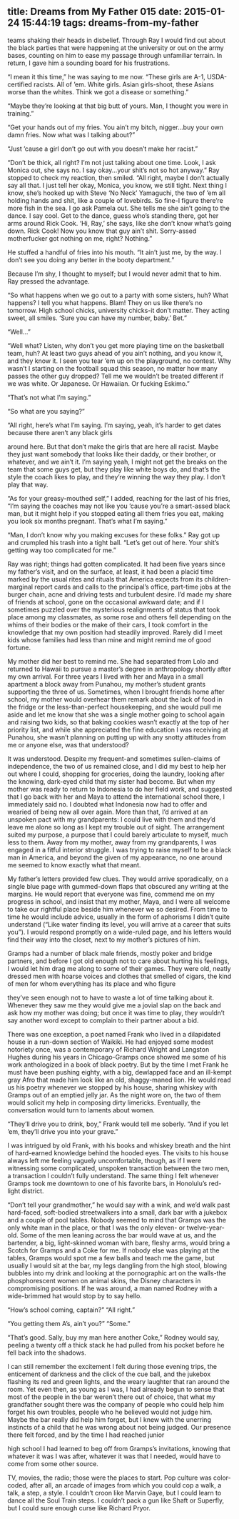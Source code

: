 title: Dreams from My Father 015
date: 2015-01-24 15:44:19
tags: dreams-from-my-father
---

teams shaking their heads in disbelief. Through Ray I would find out about the black parties that were happening at the university or out on the army bases, counting on him to ease my passage through unfamiliar terrain. In return, I gave him a sounding board for his frustrations.

“I mean it this time,” he was saying to me now. “These girls are A-1, USDA-certified racists. All of ’em. White girls. Asian girls-shoot, these Asians worse than the whites. Think we got a disease or something.”

“Maybe they’re looking at that big butt of yours. Man, I thought you were in training.”

“Get your hands out of my fries. You ain’t my bitch, nigger...buy your own damn fries. Now what was I talking about?”

“Just ’cause a girl don’t go out with you doesn’t make her racist.”

“Don’t be thick, all right? I’m not just talking about one time. Look, I ask Monica out, she says no. I say okay...your shit’s not so hot anyway.” Ray stopped to check my reaction, then smiled. “All right, maybe I don’t actually say all that. I just tell her okay, Monica, you know, we still tight. Next thing I know, she’s hooked up with Steve ‘No Neck’ Yamaguchi, the two of ’em all holding hands and shit, like a couple of lovebirds. So fine-I figure there’re more fish in the sea. I go ask Pamela out. She tells me she ain’t going to the dance. I say cool. Get to the dance, guess who’s standing there, got her arms around Rick Cook. ‘Hi, Ray,’ she says, like she don’t know what’s going down. Rick Cook! Now you know that guy ain’t shit. Sorry-assed motherfucker got nothing on me, right? Nothing.”

He stuffed a handful of fries into his mouth. “It ain’t just me, by the way. I don’t see you doing any better in the booty department.”

Because I’m shy, I thought to myself; but I would never admit that to him. Ray pressed the advantage.

“So what happens when we go out to a party with some sisters, huh? What happens? I tell you what happens. Blam! They on us like there’s no tomorrow. High school chicks, university chicks-it don’t matter. They acting sweet, all smiles. ‘Sure you can have my number, baby.’ Bet.”

“Well...”

“Well what? Listen, why don’t you get more playing time on the basketball team, huh? At least two guys ahead of you ain’t nothing, and you know it, and they know it. I seen you tear ’em up on the playground, no contest. Why wasn’t I starting on the football squad this season, no matter how many passes the other guy dropped? Tell me we wouldn’t be treated different if we was white. Or Japanese. Or Hawaiian. Or fucking Eskimo.”

“That’s not what I’m saying.”

“So what are you saying?”

“All right, here’s what I’m saying. I’m saying, yeah, it’s harder to get dates because there aren’t any black girls

around here. But that don’t make the girls that are here all racist. Maybe they just want somebody that looks like their daddy, or their brother, or whatever, and we ain’t it. I’m saying yeah, I might not get the breaks on the team that some guys get, but they play like white boys do, and that’s the style the coach likes to play, and they’re winning the way they play. I don’t play that way.

“As for your greasy-mouthed self,” I added, reaching for the last of his fries, “I’m saying the coaches may not like you ’cause you’re a smart-assed black man, but it might help if you stopped eating all them fries you eat, making you look six months pregnant. That’s what I’m saying.”

“Man, I don’t know why you making excuses for these folks.” Ray got up and crumpled his trash into a tight ball. “Let’s get out of here. Your shit’s getting way too complicated for me.”

Ray was right; things had gotten complicated. It had been five years since my father’s visit, and on the surface, at least, it had been a placid time marked by the usual rites and rituals that America expects from its children-marginal report cards and calls to the principal’s office, part-time jobs at the burger chain, acne and driving tests and turbulent desire. I’d made my share of friends at school, gone on the occasional awkward date; and if I sometimes puzzled over the mysterious realignments of status that took place among my classmates, as some rose and others fell depending on the whims of their bodies or the make of their cars, I took comfort in the knowledge that my own position had steadily improved. Rarely did I meet kids whose families had less than mine and might remind me of good fortune.

My mother did her best to remind me. She had separated from Lolo and returned to Hawaii to pursue a master’s degree in anthropology shortly after my own arrival. For three years I lived with her and Maya in a small apartment a block away from Punahou, my mother’s student grants supporting the three of us. Sometimes, when I brought friends home after school, my mother would overhear them remark about the lack of food in the fridge or the less-than-perfect housekeeping, and she would pull me aside and let me know that she was a single mother going to school again and raising two kids, so that baking cookies wasn’t exactly at the top of her priority list, and while she appreciated the fine education I was receiving at Punahou, she wasn’t planning on putting up with any snotty attitudes from me or anyone else, was that understood?

It was understood. Despite my frequent-and sometimes sullen-claims of independence, the two of us remained close, and I did my best to help her out where I could, shopping for groceries, doing the laundry, looking after the knowing, dark-eyed child that my sister had become. But when my mother was ready to return to Indonesia to do her field work, and suggested that I go back with her and Maya to attend the international school there, I immediately said no. I doubted what Indonesia now had to offer and wearied of being new all over again. More than that, I’d arrived at an unspoken pact with my grandparents: I could live with them and they’d leave me alone so long as I kept my trouble out of sight. The arrangement suited my purpose, a purpose that I could barely articulate to myself, much less to them. Away from my mother, away from my grandparents, I was engaged in a fitful interior struggle. I was trying to raise myself to be a black man in America, and beyond the given of my appearance, no one around me seemed to know exactly what that meant.

My father’s letters provided few clues. They would arrive sporadically, on a single blue page with gummed-down flaps that obscured any writing at the margins. He would report that everyone was fine, commend me on my progress in school, and insist that my mother, Maya, and I were all welcome to take our rightful place beside him whenever we so desired. From time to time he would include advice, usually in the form of aphorisms I didn’t quite understand (“Like water finding its level, you will arrive at a career that suits you”). I would respond promptly on a wide-ruled page, and his letters would find their way into the closet, next to my mother’s pictures of him.

Gramps had a number of black male friends, mostly poker and bridge partners, and before I got old enough not to care about hurting his feelings, I would let him drag me along to some of their games. They were old, neatly dressed men with hoarse voices and clothes that smelled of cigars, the kind of men for whom everything has its place and who figure

they’ve seen enough not to have to waste a lot of time talking about it. Whenever they saw me they would give me a jovial slap on the back and ask how my mother was doing; but once it was time to play, they wouldn’t say another word except to complain to their partner about a bid.

There was one exception, a poet named Frank who lived in a dilapidated house in a run-down section of Waikiki. He had enjoyed some modest notoriety once, was a contemporary of Richard Wright and Langston Hughes during his years in Chicago-Gramps once showed me some of his work anthologized in a book of black poetry. But by the time I met Frank he must have been pushing eighty, with a big, dewlapped face and an ill-kempt gray Afro that made him look like an old, shaggy-maned lion. He would read us his poetry whenever we stopped by his house, sharing whiskey with Gramps out of an emptied jelly jar. As the night wore on, the two of them would solicit my help in composing dirty limericks. Eventually, the conversation would turn to laments about women.

“They’ll drive you to drink, boy,” Frank would tell me soberly. “And if you let ’em, they’ll drive you into your grave.”

I was intrigued by old Frank, with his books and whiskey breath and the hint of hard-earned knowledge behind the hooded eyes. The visits to his house always left me feeling vaguely uncomfortable, though, as if I were witnessing some complicated, unspoken transaction between the two men, a transaction I couldn’t fully understand. The same thing I felt whenever Gramps took me downtown to one of his favorite bars, in Honolulu’s red-light district.

“Don’t tell your grandmother,” he would say with a wink, and we’d walk past hard-faced, soft-bodied streetwalkers into a small, dark bar with a jukebox and a couple of pool tables. Nobody seemed to mind that Gramps was the only white man in the place, or that I was the only eleven- or twelve-year-old. Some of the men leaning across the bar would wave at us, and the bartender, a big, light-skinned woman with bare, fleshy arms, would bring a Scotch for Gramps and a Coke for me. If nobody else was playing at the tables, Gramps would spot me a few balls and teach me the game, but usually I would sit at the bar, my legs dangling from the high stool, blowing bubbles into my drink and looking at the pornographic art on the walls-the phosphorescent women on animal skins, the Disney characters in compromising positions. If he was around, a man named Rodney with a wide-brimmed hat would stop by to say hello.

“How’s school coming, captain?” “All right.”

“You getting them A’s, ain’t you?” “Some.”

“That’s good. Sally, buy my man here another Coke,” Rodney would say, peeling a twenty off a thick stack he had pulled from his pocket before he fell back into the shadows.

I can still remember the excitement I felt during those evening trips, the enticement of darkness and the click of the cue ball, and the jukebox flashing its red and green lights, and the weary laughter that ran around the room. Yet even then, as young as I was, I had already begun to sense that most of the people in the bar weren’t there out of choice, that what my grandfather sought there was the company of people who could help him forget his own troubles, people who he believed would not judge him. Maybe the bar really did help him forget, but I knew with the unerring instincts of a child that he was wrong about not being judged. Our presence there felt forced, and by the time I had reached junior

high school I had learned to beg off from Gramps’s invitations, knowing that whatever it was I was after, whatever it was that I needed, would have to come from some other source.

TV, movies, the radio; those were the places to start. Pop culture was color-coded, after all, an arcade of images from which you could cop a walk, a talk, a step, a style. I couldn’t croon like Marvin Gaye, but I could learn to dance all the Soul Train steps. I couldn’t pack a gun like Shaft or Superfly, but I could sure enough curse like Richard Pryor.


